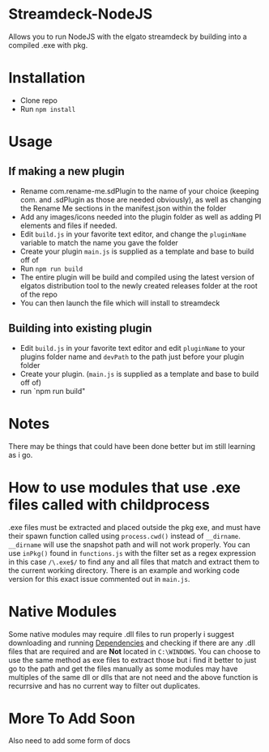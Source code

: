 # Streamdeck-NodeJS

Allows you to run NodeJS with the elgato streamdeck by building into a compiled .exe with pkg.

# Installation

- Clone repo
- Run `npm install`

# Usage

## If making a new plugin

- Rename com.rename-me.sdPlugin to the name of your choice (keeping com. and .sdPlugin as those are needed obviously), as well as changing the Rename Me sections in the manifest.json within the folder
- Add any images/icons needed into the plugin folder as well as adding PI elements and files if needed.
- Edit `build.js` in your favorite text editor, and change the `pluginName` variable to match the name you gave the folder
- Create your plugin `main.js` is supplied as a template and base to build off of
- Run `npm run build`
- The entire plugin will be build and compiled using the latest version of elgatos distribution tool to the newly created releases folder at the root of the repo
- You can then launch the file which will install to streamdeck

## Building into existing plugin

- Edit `build.js` in your favorite text editor and edit `pluginName` to your plugins folder name and `devPath` to the path just before your plugin folder
- Create your plugin. (`main.js` is supplied as a template and base to build off of)
- run `npm run build"

# Notes

There may be things that could have been done better but im still learning as i go.

# How to use modules that use .exe files called with childprocess

.exe files must be extracted and placed outside the pkg exe, and must have their spawn function called using `process.cwd()` instead of `__dirname`. `__dirname` will use the snapshot path and will not work properly. You can use `inPkg()` found in `functions.js` with the filter set as a regex expression in this case `/\.exe$/` to find any and all files that match and extract them to the current working directory. There is an example and working code version for this exact issue commented out in `main.js`.

# Native Modules

Some native modules may require .dll files to run properly i suggest downloading and running [Dependencies](https://github.com/lucasg/Dependencies) and checking if there are any .dll files that are required and are **Not** located in `C:\WINDOWS`. You can choose to use the same method as exe files to extract those but i find it better to just go to the path and get the files manually as some modules may have multiples of the same dll or dlls that are not need and the above function is recurrsive and has no current way to filter out duplicates.

# More To Add Soon

Also need to add some form of docs
